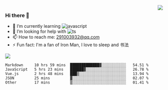 <img align='right' src='https://github-readme-stats.vercel.app/api?username=niaogege&show_icons=true&theme=radical'/>

### Hi there 👋

- 🌱 I’m currently learning ![javascript](https://img.shields.io/badge/javacript-learn-orange)
- 🤔 I’m looking for help with ![ts](https://img.shields.io/badge/ts-learn-yellow)
- 📫 How to reach me: 291003932@qq.com
- ⚡ Fun fact:  I'm a fan of Iron Man, I love to sleep and 书法

![](https://github-readme-stats.vercel.app/api/top-langs/?username=niaogege&layout=compact)

<!--START_SECTION:waka-->
```text
Markdown     10 hrs 59 mins  █████████████▓░░░░░░░░░░░   54.51 % 
JavaScript   5 hrs 23 mins   ██████▓░░░░░░░░░░░░░░░░░░   26.78 % 
Vue.js       2 hrs 48 mins   ███▒░░░░░░░░░░░░░░░░░░░░░   13.94 % 
JSON         25 mins         ▓░░░░░░░░░░░░░░░░░░░░░░░░   02.07 % 
Other        17 mins         ▒░░░░░░░░░░░░░░░░░░░░░░░░   01.41 % 
```
<!--END_SECTION:waka-->
